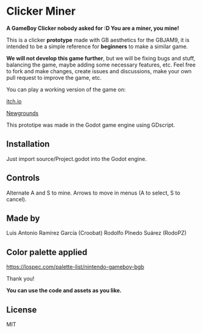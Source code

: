 # Clicker Miner
**A GameBoy Clicker nobody asked for :D
You are a miner, you mine!**

This is a clicker **prototype** made with GB aesthetics for the GBJAM9, it is intended to be a simple reference for **beginners** to make a similar game.

**We will not develop this game further**, but we will be fixing bugs and stuff, balancing the game, maybe adding some necessary features, etc. Feel free to fork and make changes, create issues and discussions, make your own pull request to improve the game, etc.

You can play a working version of the game on:

[itch.io](https://tonyram9906.itch.io/clicker-miner)

[Newgrounds](https://www.newgrounds.com/portal/view/816878)

This prototipe was made in the Godot game engine using GDscript.

## Installation
Just import source/Project.godot into the Godot engine.

## Controls
Alternate A and S to mine.
Arrows to move in menus (A to select, S to cancel).

## Made by
Luis Antonio Ramírez García (Croobat)
Rodolfo PInedo Suárez (RodoPZ)

## Color palette applied
https://lospec.com/palette-list/nintendo-gameboy-bgb

Thank you!

**You can use the code and assets as you like.**

## License 

MIT
